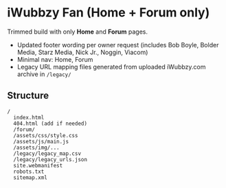 # iWubbzy Fan (Home + Forum only)

Trimmed build with only **Home** and **Forum** pages.

- Updated footer wording per owner request (includes Bob Boyle, Bolder Media, Starz Media, Nick Jr., Noggin, Viacom)
- Minimal nav: Home, Forum
- Legacy URL mapping files generated from uploaded iWubbzy.com archive in `/legacy/`

## Structure
```
/
  index.html
  404.html (add if needed)
  /forum/
  /assets/css/style.css
  /assets/js/main.js
  /assets/img/...
  /legacy/legacy_map.csv
  /legacy/legacy_urls.json
  site.webmanifest
  robots.txt
  sitemap.xml
```
